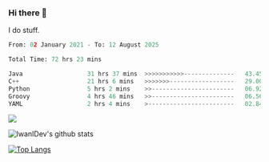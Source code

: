 ### Hi there 👋
I do stuff.

<!--START_SECTION:waka-->

```python
From: 02 January 2021 - To: 12 August 2025

Total Time: 72 hrs 23 mins

Java                  31 hrs 37 mins  >>>>>>>>>>>--------------   43.45 %
C++                   21 hrs 6 mins   >>>>>>>------------------   29.00 %
Python                5 hrs 2 mins    >>-----------------------   06.92 %
Groovy                4 hrs 46 mins   >>-----------------------   06.56 %
YAML                  2 hrs 4 mins    >------------------------   02.84 %
```

<!--END_SECTION:waka-->

![](https://komarev.com/ghpvc/?username=IwanIDev&color=orange)

![IwanIDev's github stats](https://github-readme-stats.vercel.app/api?username=IwanIDev&count_private=true&show_icons=true&theme=gruvbox&include_all_commits=true)

[![Top Langs](https://github-readme-stats.vercel.app/api/top-langs/?username=IwanIDev&theme=gruvbox)](https://github.com/anuraghazra/github-readme-stats)
